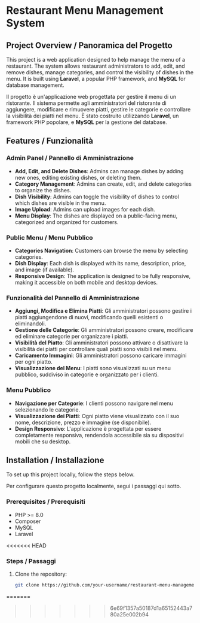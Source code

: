 # Restaurant Menu Management System

## Project Overview / Panoramica del Progetto

This project is a web application designed to help manage the menu of a restaurant. The system allows restaurant administrators to add, edit, and remove dishes, manage categories, and control the visibility of dishes in the menu. It is built using **Laravel**, a popular PHP framework, and **MySQL** for database management.

Il progetto è un'applicazione web progettata per gestire il menu di un ristorante. Il sistema permette agli amministratori del ristorante di aggiungere, modificare e rimuovere piatti, gestire le categorie e controllare la visibilità dei piatti nel menu. È stato costruito utilizzando **Laravel**, un framework PHP popolare, e **MySQL** per la gestione del database.

## Features / Funzionalità

### Admin Panel / Pannello di Amministrazione

- **Add, Edit, and Delete Dishes**: Admins can manage dishes by adding new ones, editing existing dishes, or deleting them.
- **Category Management**: Admins can create, edit, and delete categories to organize the dishes.
- **Dish Visibility**: Admins can toggle the visibility of dishes to control which dishes are visible in the menu.
- **Image Upload**: Admins can upload images for each dish.
- **Menu Display**: The dishes are displayed on a public-facing menu, categorized and organized for customers.

### Public Menu / Menu Pubblico

- **Categories Navigation**: Customers can browse the menu by selecting categories.
- **Dish Display**: Each dish is displayed with its name, description, price, and image (if available).
- **Responsive Design**: The application is designed to be fully responsive, making it accessible on both mobile and desktop devices.

### Funzionalità del Pannello di Amministrazione

- **Aggiungi, Modifica e Elimina Piatti**: Gli amministratori possono gestire i piatti aggiungendone di nuovi, modificando quelli esistenti o eliminandoli.
- **Gestione delle Categorie**: Gli amministratori possono creare, modificare ed eliminare categorie per organizzare i piatti.
- **Visibilità del Piatto**: Gli amministratori possono attivare o disattivare la visibilità dei piatti per controllare quali piatti sono visibili nel menu.
- **Caricamento Immagini**: Gli amministratori possono caricare immagini per ogni piatto.
- **Visualizzazione del Menu**: I piatti sono visualizzati su un menu pubblico, suddiviso in categorie e organizzato per i clienti.

### Menu Pubblico

- **Navigazione per Categorie**: I clienti possono navigare nel menu selezionando le categorie.
- **Visualizzazione dei Piatti**: Ogni piatto viene visualizzato con il suo nome, descrizione, prezzo e immagine (se disponibile).
- **Design Responsivo**: L'applicazione è progettata per essere completamente responsiva, rendendola accessibile sia su dispositivi mobili che su desktop.

## Installation / Installazione

To set up this project locally, follow the steps below.

Per configurare questo progetto localmente, segui i passaggi qui sotto.

### Prerequisites / Prerequisiti

- PHP >= 8.0
- Composer
- MySQL
- Laravel

<<<<<<< HEAD
### Steps / Passaggi

1. Clone the repository:
   ```bash
   git clone https://github.com/your-username/restaurant-menu-management.git
=======
>>>>>>> 6e69f1357a50187d1a65152443a780a25e002b94
